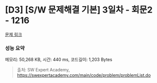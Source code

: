 # [D3] [S/W 문제해결 기본] 3일차 - 회문2 - 1216 

[문제 링크](https://swexpertacademy.com/main/code/problem/problemDetail.do?contestProbId=AV14Rq5aABUCFAYi) 

### 성능 요약

메모리: 50,268 KB, 시간: 440 ms, 코드길이: 1,203 Bytes



> 출처: SW Expert Academy, https://swexpertacademy.com/main/code/problem/problemList.do